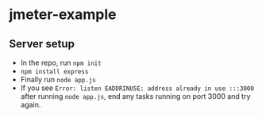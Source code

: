 # jmeter-example

## Server setup

 - In the repo, run `npm init`
 - `npm install express`
 - Finally run `node app.js`
 - If you see `Error: listen EADDRINUSE: address already in use :::3000` after running `node app.js`, end any tasks running on port 3000 and try again.
